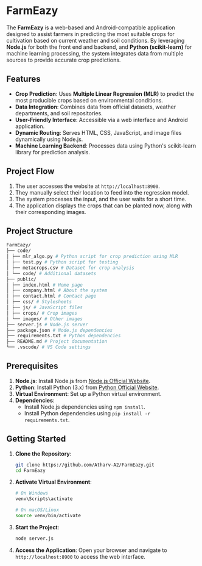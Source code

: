 # FarmEazy

The **FarmEazy** is a web-based and Android-compatible application designed to assist farmers in predicting the most suitable crops for cultivation based on current weather and soil conditions. By leveraging **Node.js** for both the front end and backend, and **Python (scikit-learn)** for machine learning processing, the system integrates data from multiple sources to provide accurate crop predictions.

## Features

- **Crop Prediction**: Uses **Multiple Linear Regression (MLR)** to predict the most producible crops based on environmental conditions.
- **Data Integration**: Combines data from official datasets, weather departments, and soil repositories.
- **User-Friendly Interface**: Accessible via a web interface and Android application.
- **Dynamic Routing**: Serves HTML, CSS, JavaScript, and image files dynamically using Node.js.
- **Machine Learning Backend**: Processes data using Python's scikit-learn library for prediction analysis.

## Project Flow

1. The user accesses the website at `http://localhost:8900`.
2. They manually select their location to feed into the regression model.
3. The system processes the input, and the user waits for a short time.
4. The application displays the crops that can be planted now, along with their corresponding images.

## Project Structure
```bash
FarmEazy/
├── code/
│ ├── mlr_algo.py # Python script for crop prediction using MLR
│ ├── test.py # Python script for testing
│ ├── metacrops.csv # Dataset for crop analysis
│ └── code/ # Additional datasets
├── public/
│ ├── index.html # Home page
│ ├── company.html # About the system
│ ├── contact.html # Contact page
│ ├── css/ # Stylesheets
│ ├── js/ # JavaScript files
│ ├── crops/ # Crop images
│ └── images/ # Other images
├── server.js # Node.js server
├── package.json # Node.js dependencies
├── requirements.txt # Python dependencies
├── README.md # Project documentation
└── .vscode/ # VS Code settings
```
## Prerequisites

1. **Node.js**: Install Node.js from [Node.js Official Website](https://nodejs.org/).
2. **Python**: Install Python (3.x) from [Python Official Website](https://www.python.org/).
3. **Virtual Environment**: Set up a Python virtual environment.
4. **Dependencies**:
   - Install Node.js dependencies using `npm install`.
   - Install Python dependencies using `pip install -r requirements.txt`.

## Getting Started

1. **Clone the Repository**:

   ```bash
   git clone https://github.com/Atharv-A2/FarmEazy.git
   cd FarmEazy
   ```

2. **Activate Virtual Environment**:

   ```bash
   # On Windows
   venv\Scripts\activate

   # On macOS/Linux
   source venv/bin/activate
   ```

3. **Start the Project**:

   ```bash
   node server.js
   ```

4. **Access the Application**:
   Open your browser and navigate to `http://localhost:8900` to access the web interface.
